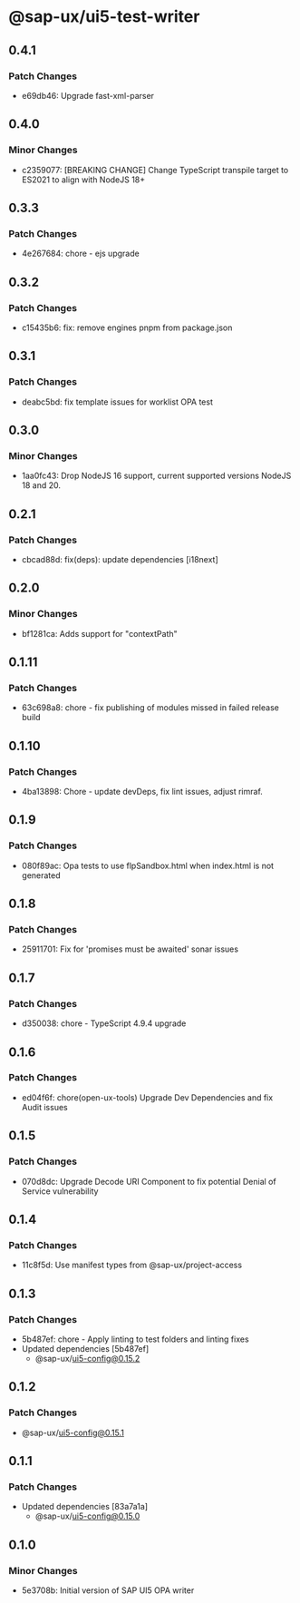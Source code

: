 # @sap-ux/ui5-test-writer

## 0.4.1

### Patch Changes

-   e69db46: Upgrade fast-xml-parser

## 0.4.0

### Minor Changes

-   c2359077: [BREAKING CHANGE] Change TypeScript transpile target to ES2021 to align with NodeJS 18+

## 0.3.3

### Patch Changes

-   4e267684: chore - ejs upgrade

## 0.3.2

### Patch Changes

-   c15435b6: fix: remove engines pnpm from package.json

## 0.3.1

### Patch Changes

-   deabc5bd: fix template issues for worklist OPA test

## 0.3.0

### Minor Changes

-   1aa0fc43: Drop NodeJS 16 support, current supported versions NodeJS 18 and 20.

## 0.2.1

### Patch Changes

-   cbcad88d: fix(deps): update dependencies [i18next]

## 0.2.0

### Minor Changes

-   bf1281ca: Adds support for "contextPath"

## 0.1.11

### Patch Changes

-   63c698a8: chore - fix publishing of modules missed in failed release build

## 0.1.10

### Patch Changes

-   4ba13898: Chore - update devDeps, fix lint issues, adjust rimraf.

## 0.1.9

### Patch Changes

-   080f89ac: Opa tests to use flpSandbox.html when index.html is not generated

## 0.1.8

### Patch Changes

-   25911701: Fix for 'promises must be awaited' sonar issues

## 0.1.7

### Patch Changes

-   d350038: chore - TypeScript 4.9.4 upgrade

## 0.1.6

### Patch Changes

-   ed04f6f: chore(open-ux-tools) Upgrade Dev Dependencies and fix Audit issues

## 0.1.5

### Patch Changes

-   070d8dc: Upgrade Decode URI Component to fix potential Denial of Service vulnerability

## 0.1.4

### Patch Changes

-   11c8f5d: Use manifest types from @sap-ux/project-access

## 0.1.3

### Patch Changes

-   5b487ef: chore - Apply linting to test folders and linting fixes
-   Updated dependencies [5b487ef]
    -   @sap-ux/ui5-config@0.15.2

## 0.1.2

### Patch Changes

-   @sap-ux/ui5-config@0.15.1

## 0.1.1

### Patch Changes

-   Updated dependencies [83a7a1a]
    -   @sap-ux/ui5-config@0.15.0

## 0.1.0

### Minor Changes

-   5e3708b: Initial version of SAP UI5 OPA writer
